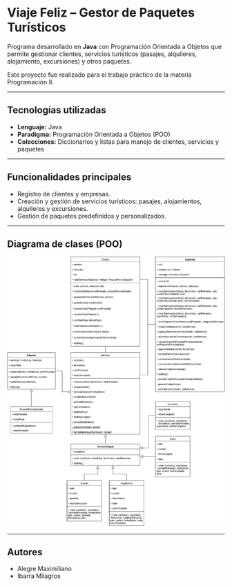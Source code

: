 # Viaje Feliz – Gestor de Paquetes Turísticos

Programa desarrollado en **Java** con Programación Orientada a Objetos que permite gestionar clientes, servicios turísticos (pasajes, alquileres, alojamiento, excursiones) y otros paquetes.

Este proyecto fue realizado para el trabajo práctico de la materia Programación II.

---

## Tecnologías utilizadas
- **Lenguaje:** Java  
- **Paradigma:** Programación Orientada a Objetos (POO)  
- **Colecciones:** Diccionarios y listas para manejo de clientes, servicios y paquetes  

---

## Funcionalidades principales
- Registro de clientes y empresas.  
- Creación y gestión de servicios turísticos: pasajes, alojamientos, alquileres y excursiones.  
- Gestión de paquetes predefinidos y personalizados.   

---

## Diagrama de clases (POO)

![Diagrama de clases](docs/diagramaClases.png)

---

## Autores
- Alegre Maximiliano
- Ibarra Milagros
